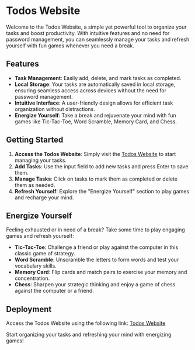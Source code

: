 # Todos Website

Welcome to the Todos Website, a simple yet powerful tool to organize your tasks and boost productivity. With intuitive features and no need for password management, you can seamlessly manage your tasks and refresh yourself with fun games whenever you need a break.

## Features

- **Task Management**: Easily add, delete, and mark tasks as completed.
- **Local Storage**: Your tasks are automatically saved in local storage, ensuring seamless access across devices without the need for password management.
- **Intuitive Interface**: A user-friendly design allows for efficient task organization without distractions.
- **Energize Yourself**: Take a break and rejuvenate your mind with fun games like Tic-Tac-Toe, Word Scramble, Memory Card, and Chess.

## Getting Started

1. **Access the Todos Website**: Simply visit the [Todos Website](https://our-todos.netlify.app/) to start managing your tasks.
2. **Add Tasks**: Use the input field to add new tasks and press Enter to save them.
3. **Manage Tasks**: Click on tasks to mark them as completed or delete them as needed.
4. **Refresh Yourself**: Explore the "Energize Yourself" section to play games and recharge your mind.

## Energize Yourself

Feeling exhausted or in need of a break? Take some time to play engaging games and refresh yourself:

- **Tic-Tac-Toe**: Challenge a friend or play against the computer in this classic game of strategy.
- **Word Scramble**: Unscramble the letters to form words and test your vocabulary skills.
- **Memory Card**: Flip cards and match pairs to exercise your memory and concentration.
- **Chess**: Sharpen your strategic thinking and enjoy a game of chess against the computer or a friend.

## Deployment

Access the Todos Website using the following link: [Todos Website](https://our-todos.netlify.app/)

Start organizing your tasks and refreshing your mind with energizing games!
